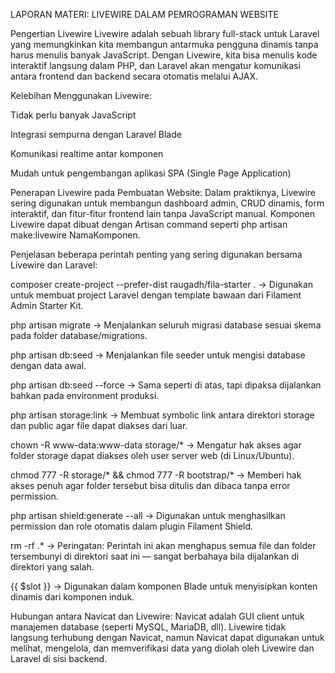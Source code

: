 LAPORAN MATERI: LIVEWIRE DALAM PEMROGRAMAN WEBSITE

Pengertian Livewire
Livewire adalah sebuah library full-stack untuk Laravel yang memungkinkan kita membangun antarmuka pengguna dinamis tanpa harus menulis banyak JavaScript. Dengan Livewire, kita bisa menulis kode interaktif langsung dalam PHP, dan Laravel akan mengatur komunikasi antara frontend dan backend secara otomatis melalui AJAX.

Kelebihan Menggunakan Livewire:

Tidak perlu banyak JavaScript

Integrasi sempurna dengan Laravel Blade

Komunikasi realtime antar komponen

Mudah untuk pengembangan aplikasi SPA (Single Page Application)

Penerapan Livewire pada Pembuatan Website: Dalam praktiknya, Livewire sering digunakan untuk membangun dashboard admin, CRUD dinamis, form interaktif, dan fitur-fitur frontend lain tanpa JavaScript manual. Komponen Livewire dapat dibuat dengan Artisan command seperti php artisan make:livewire NamaKomponen.

Penjelasan beberapa perintah penting yang sering digunakan bersama Livewire dan Laravel:

composer create-project --prefer-dist raugadh/fila-starter .
→ Digunakan untuk membuat project Laravel dengan template bawaan dari Filament Admin Starter Kit.

php artisan migrate
→ Menjalankan seluruh migrasi database sesuai skema pada folder database/migrations.

php artisan db:seed
→ Menjalankan file seeder untuk mengisi database dengan data awal.

php artisan db:seed --force
→ Sama seperti di atas, tapi dipaksa dijalankan bahkan pada environment produksi.

php artisan storage:link
→ Membuat symbolic link antara direktori storage dan public agar file dapat diakses dari luar.

chown -R www-data:www-data storage/*
→ Mengatur hak akses agar folder storage dapat diakses oleh user server web (di Linux/Ubuntu).

chmod 777 -R storage/* && chmod 777 -R bootstrap/*
→ Memberi hak akses penuh agar folder tersebut bisa ditulis dan dibaca tanpa error permission.

php artisan shield:generate --all
→ Digunakan untuk menghasilkan permission dan role otomatis dalam plugin Filament Shield.

rm -rf .*
→ Peringatan: Perintah ini akan menghapus semua file dan folder tersembunyi di direktori saat ini — sangat berbahaya bila dijalankan di direktori yang salah.

{{ $slot }}
→ Digunakan dalam komponen Blade untuk menyisipkan konten dinamis dari komponen induk.

Hubungan antara Navicat dan Livewire:
Navicat adalah GUI client untuk manajemen database (seperti MySQL, MariaDB, dll). Livewire tidak langsung terhubung dengan Navicat, namun Navicat dapat digunakan untuk melihat, mengelola, dan memverifikasi data yang diolah oleh Livewire dan Laravel di sisi backend.